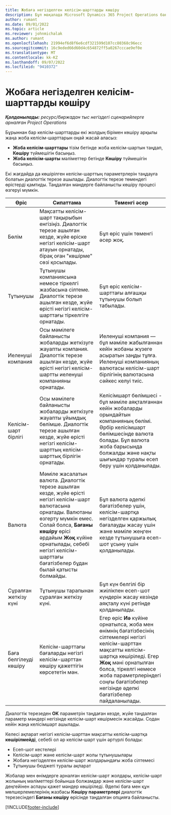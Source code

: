 ```yaml
---
title: Жобаға негізделген келісім-шарттарды көшіру
description: Бұл мақалада Microsoft Dynamics 365 Project Operations бағдарламасында жоба келісім-шарттарын көшіру туралы ақпарат берілген.
author: rumant
ms.date: 09/01/2022
ms.topic: article
ms.reviewer: johnmichalak
ms.author: rumant
ms.openlocfilehash: 21994ef6d8f6e6cdf321599d107cc80368c96ecc
ms.sourcegitcommit: 16c9eded66d60d4c654872ff5a0267cccae9ef0e
ms.translationtype: MT
ms.contentlocale: kk-KZ
ms.lasthandoff: 09/07/2022
ms.locfileid: "9410372"
---
```

# <a name="copy-project-based-contracts"></a>Жобаға негізделген келісім-шарттарды көшіру

_**Қолданылады:** ресурс/биржадан тыс негіздегі сценарийлерге арналған Project Operations_

Бұрыннан бар келісім-шарттарды екі жолдың бірімен көшіру арқылы жаңа жоба келісім-шарттарын оңай жасай аласыз:

- **Жоба келісім-шарттары** тізім бетінде жоба келісім-шартын таңдап, **Көшіру** түймешігін басыңыз.
- **Жоба келісім-шарты** мәліметтер бетінде **Көшіру** түймешігін басыңыз.

Екі жағдайда да көшірілген келісім-шарттың параметрлерін таңдауға болатын диалогтік терезе ашылады. Диалогтік терезе төмендегі өрістерді қамтиды. Таңдалған мәндерге байланысты көшіру процесі өзгеруі мүмкін.

| Өріс | Сипаттама | Төменгі әсер |
| --- | --- | --- |
| Бөлім | Мақсатты келісім-шарт тақырыбын енгізіңіз. Диалогтік терезе ашылған кезде, жүйе өріске негізгі келісім-шарт атауын орнатады, бірақ оған "көшірме" сөзі қосылады. | Бұл өріс үшін төменгі әсер жоқ. |
| Тұтынушы | Тұтынушы компаниясына немесе тіркелгі жазбасына сілтеме. Диалогтік терезе ашылған кезде, жүйе өрісті негізгі келісім-шарттағы тіркелгіге орнатады. | Бұл өріс келісім-шарттағы алғашқы тұтынушы болып табылады. |
| Иеленуші компания | Осы мәмілеге байланысты жобаларды жеткізуге жауапты компания. Диалогтік терезе ашылған кезде, жүйе өрісті негізгі келісім-шартты иеленуші компанияны орнатады. | Иеленуші компания — бұл мәміле жабылғаннан кейін жобаны жүзеге асыратын заңды тұлға. Иеленуші компанияның валютасы келісім-шарт бірлігінің валютасына сәйкес келуі тиіс. |
| Келісім-шарт бірлігі | Осы мәмілеге байланысты жобаларды жеткізуге жауапты ұйымдық бөлімше. Диалогтік терезе ашылған кезде, жүйе өрісті негізгі келісім-шарттың келісім-шарттық бірлігін орнатады. | Келісімшарт бөлімшесі - бұл мәміле аяқталғаннан кейін жобаларды орындайтын компанияның бөлімі. Әрбір келісімшарт бөлімшесінде валюта болады. Бұл валюта жоба барысында болжалды және нақты шығындар туралы есеп беру үшін қолданылады. |
| Валюта | Мәміле жасалатын валюта. Диалогтік терезе ашылған кезде, жүйе өрісті негізгі келісім-шарт валютасына орнатады. Валютаны өзгерту мүмкін емес. Солай болса, **Бағаны көшіру** өрісі әрдайым **Жоқ** күйіне орнатылады, себебі негізгі келісім-шарттағы бағатізбелер бұдан былай қатысты болмайды. | Бұл валюта әдепкі бағатізбелер үшін, келісім-шартқа негізделген қаржылық бағалауды жасау үшін және мәміле жеңген кезде тұтынушыға есеп-шот ұсыну үшін қолданылады. |
| Сұралған жеткізу күні | Тұтынушы тарапынан сұралған жеткізу күні. | Бұл күн белгілі бір жиілікпен есеп-шот күндерін жасау кезінде аяқталу күні ретінде қолданылады. |
| Баға белгілеуді көшіру | Келісім-шарттағы бағаларды негізгі келісім-шарттан көшіру қажеттігін көрсететін мән. | Егер өріс **Иә** күйіне орнатылса, жоба мен өнімнің бағатізбесінің сілтемелері негізгі келісім-шарттан мақсатты келісім-шартқа көшіріледі. Егер **Жоқ** мәні орнатылған болса, тіркелгі немесе жоба параметрлеріндегі соңғы бағатізбелер негізінде әдепкі бағатізбелер пайдаланылады. |

Диалогтік терезеден **OK** параметрін таңдаған кезде, жүйе таңдалған параметр мәндері негізінде келісім-шарт көшірмесін жасайды. Содан кейін жаңа келісімшарт ашылады.

Келесі ақпарат негізгі келісім-шарттан мақсатты келісім-шартқа **көшірілмейді**, себебі ол әр келісім-шарт үшін әртүрлі болады:

- Есеп-шот кестелері
- Келісім-шарт және келісім-шарт жолы тұтынушылары
- Жобаға негізделген келісім-шарт жолдарындағы жоба сілтемесі
- Тұтынушы бюджеті туралы ақпарат

Жобалар мен өнімдерге арналған келісім-шарт жолдары, келісім-шарт жолының мәліметтері бойынша болжамдар және келісім-шарт деңгейінен аспауы қажет мәндер көшіріледі. Әдепкі баға мен құн мөлшерлемелерінің жазбасы **Көшіру параметрлері** диалогтік терезесіндегі **Бағаны көшіру** өрісінде таңдалған опцияға байланысты.

[!INCLUDE[footer-include](../includes/footer-banner.md)]
